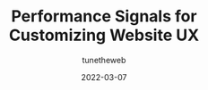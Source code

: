 ---
author: tunetheweb
date: 2022-03-07
publisher: smashingmag
tags:
  - performance
  - user-experience
  - web-vitals
target_url: https://www.smashingmagazine.com/2022/03/signals-customizing-website-user-experience/
title: Performance Signals for Customizing Website UX
---